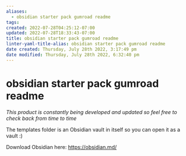 ```yaml
---
aliases:
  - obsidian starter pack gumroad readme
tags: 
created: 2022-07-28T04:25:12-07:00
updated: 2022-07-28T18:33:43-07:00
title: obsidian starter pack gumroad readme
linter-yaml-title-alias: obsidian starter pack gumroad readme
date created: Thursday, July 28th 2022, 3:17:49 pm
date modified: Thursday, July 28th 2022, 6:32:40 pm
---
```


# obsidian starter pack gumroad readme

*This product is constantly being developed and updated so feel free to check back from time to time*

The templates folder is an Obsidian vault in itself so you can open it as a vault :)

Download Obsidian here: <https://obsidian.md/>

